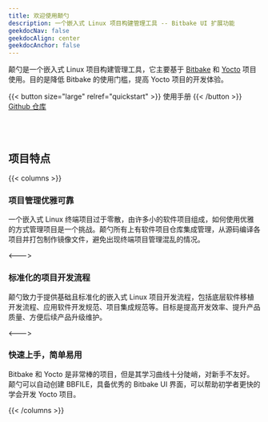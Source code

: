 ```yaml
---
title: 欢迎使用颠勺
description: 一个嵌入式 Linux 项目构建管理工具 -- Bitbake UI 扩展功能
geekdocNav: false
geekdocAlign: center
geekdocAnchor: false
---
```


<!-- markdownlint-capture -->
<!-- markdownlint-disable MD033 -->

<!-- markdownlint-restore -->

颠勺是一个嵌入式 Linux 项目构建管理工具，它主要基于 [Bitbake](https://github.com/openembedded/bitbake) 和 [Yocto](https://www.yoctoproject.org/) 项目使用。目的是降低 Bitbake 的使用门槛，提高 Yocto 项目的开发体验。

{{< button size="large" relref="quickstart" >}}  使用手册  {{< /button >}}
[Github 仓库](https://github.com/dianshao-embedded/dianshao)

<br>
<br>

## 项目特点

{{< columns >}}

### 项目管理优雅可靠

一个嵌入式 Linux 终端项目过于零散，由许多小的软件项目组成，如何使用优雅的方式管理项目是一个挑战。颠勺所有上有软件项目仓库集成管理，从源码编译各项目并打包制作镜像文件，避免出现终端项目管理混乱的情况。

<--->

### 标准化的项目开发流程

颠勺致力于提供基础且标准化的嵌入式 Linux 项目开发流程，包括底层软件移植开发流程、应用软件开发规范、项目集成规范等。目标是提高开发效率、提升产品质量、方便后续产品升级维护。

<--->

### 快速上手，简单易用

Bitbake 和 Yocto 是非常棒的项目，但是其学习曲线十分陡峭，对新手不友好。颠勺可以自动创建 BBFILE，具备优秀的 Bitbake UI 界面，可以帮助初学者更快的学会开发 Yocto 项目。

{{< /columns >}}